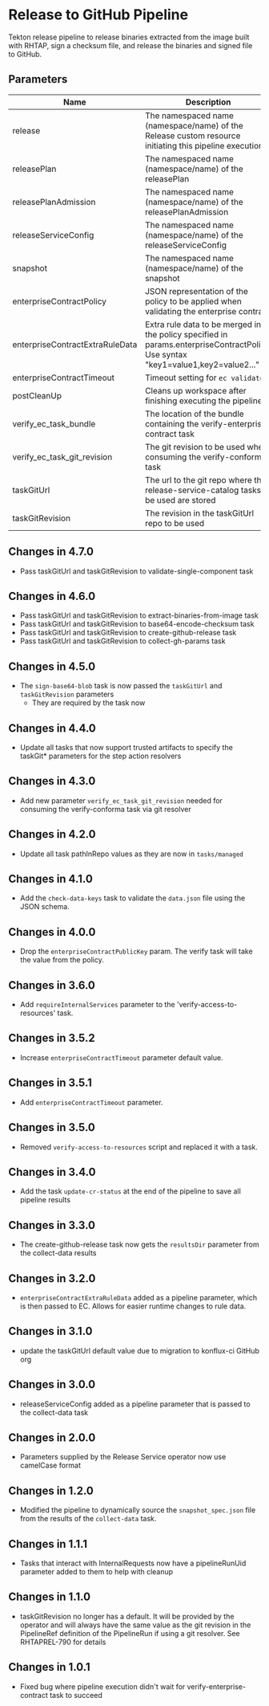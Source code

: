 # Release to GitHub Pipeline

Tekton release pipeline to release binaries extracted from the image built with RHTAP, sign a checksum file, and release the binaries and signed file to GitHub.

## Parameters

| Name                            | Description                                                                                                                        | Optional | Default value                                             |
|---------------------------------|------------------------------------------------------------------------------------------------------------------------------------|----------|-----------------------------------------------------------|
| release                         | The namespaced name (namespace/name) of the Release custom resource initiating this pipeline execution                             | No       | -                                                         |
| releasePlan                     | The namespaced name (namespace/name) of the releasePlan                                                                            | No       | -                                                         |
| releasePlanAdmission            | The namespaced name (namespace/name) of the releasePlanAdmission                                                                   | No       | -                                                         |
| releaseServiceConfig            | The namespaced name (namespace/name) of the releaseServiceConfig                                                                   | No       | -                                                         |
| snapshot                        | The namespaced name (namespace/name) of the snapshot                                                                               | No       | -                                                         |
| enterpriseContractPolicy        | JSON representation of the policy to be applied when validating the enterprise contract                                            | No       | -                                                         |
| enterpriseContractExtraRuleData | Extra rule data to be merged into the policy specified in params.enterpriseContractPolicy. Use syntax "key1=value1,key2=value2..." | Yes      | pipeline_intention=release                                | 
| enterpriseContractTimeout       | Timeout setting for `ec validate`                                                                                                  | Yes      | 40m0s                                                     |
| postCleanUp                     | Cleans up workspace after finishing executing the pipeline                                                                         | Yes      | true                                                      |
| verify_ec_task_bundle           | The location of the bundle containing the verify-enterprise-contract task                                                          | No       | -                                                         | 
| verify_ec_task_git_revision     | The git revision to be used when consuming the verify-conforma task                                                                | No       | -                                                         |
| taskGitUrl                      | The url to the git repo where the release-service-catalog tasks to be used are stored                                              | Yes      | https://github.com/konflux-ci/release-service-catalog.git |
| taskGitRevision                 | The revision in the taskGitUrl repo to be used                                                                                     | No       | -                                                         |

## Changes in 4.7.0
* Pass taskGitUrl and taskGitRevision to validate-single-component task

## Changes in 4.6.0
* Pass taskGitUrl and taskGitRevision to extract-binaries-from-image task
* Pass taskGitUrl and taskGitRevision to base64-encode-checksum task
* Pass taskGitUrl and taskGitRevision to create-github-release task
* Pass taskGitUrl and taskGitRevision to collect-gh-params task

## Changes in 4.5.0
* The `sign-base64-blob` task is now passed the `taskGitUrl` and `taskGitRevision` parameters
  * They are required by the task now

## Changes in 4.4.0
* Update all tasks that now support trusted artifacts to specify the taskGit* parameters for the step action resolvers

## Changes in 4.3.0
* Add new parameter `verify_ec_task_git_revision` needed for consuming the verify-conforma task
  via git resolver

## Changes in 4.2.0
* Update all task pathInRepo values as they are now in `tasks/managed`

## Changes in 4.1.0
* Add the `check-data-keys` task to validate the `data.json` file using the JSON schema.

## Changes in 4.0.0
* Drop the `enterpriseContractPublicKey` param. The verify task will take the value from the policy.

## Changes in 3.6.0
* Add `requireInternalServices` parameter to the 'verify-access-to-resources' task.

## Changes in 3.5.2
* Increase `enterpriseContractTimeout` parameter default value.

## Changes in 3.5.1
* Add `enterpriseContractTimeout` parameter.

## Changes in 3.5.0
* Removed `verify-access-to-resources` script and replaced it with a task.

## Changes in 3.4.0
- Add the task `update-cr-status` at the end of the pipeline to save all pipeline results

## Changes in 3.3.0
* The create-github-release task now gets the `resultsDir` parameter from the collect-data results

## Changes in 3.2.0
* `enterpriseContractExtraRuleData` added as a pipeline parameter, which is
  then passed to EC. Allows for easier runtime changes to rule data.

## Changes in 3.1.0
* update the taskGitUrl default value due to migration
  to konflux-ci GitHub org

## Changes in 3.0.0
* releaseServiceConfig added as a pipeline parameter that is passed to the collect-data task

## Changes in 2.0.0
* Parameters supplied by the Release Service operator now use camelCase format

## Changes in 1.2.0
* Modified the pipeline to dynamically source the `snapshot_spec.json`
  file from the results of the `collect-data` task.

## Changes in 1.1.1
* Tasks that interact with InternalRequests now have a pipelineRunUid parameter added to them to help with cleanup

## Changes in 1.1.0
* taskGitRevision no longer has a default. It will be provided by the operator and will always have the same value as
  the git revision in the PipelineRef definition of the PipelineRun if using a git resolver. See RHTAPREL-790 for details

## Changes in 1.0.1
* Fixed bug where pipeline execution didn't wait for verify-enterprise-contract task to succeed
